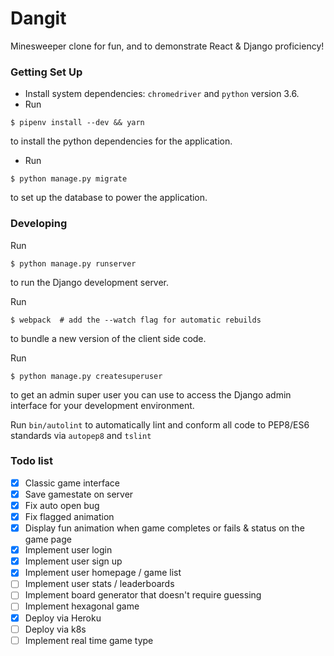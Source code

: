 # Dangit

Minesweeper clone for fun, and to demonstrate React & Django proficiency!

### Getting Set Up

- Install system dependencies:  `chromedriver` and `python` version 3.6.
- Run
```
$ pipenv install --dev && yarn
```
to install the python dependencies for the application.
- Run
```
$ python manage.py migrate
```
to set up the database to power the application.


### Developing

Run

```
$ python manage.py runserver
```

to run the Django development server.

Run
```
$ webpack  # add the --watch flag for automatic rebuilds
```
to bundle a new version of the client side code.

Run
```
$ python manage.py createsuperuser
```
to get an admin super user you can use to access the Django admin interface for your development environment.

Run `bin/autolint` to automatically lint and conform all code to PEP8/ES6 standards via `autopep8` and `tslint`


### Todo list

 - [x] Classic game interface
 - [x] Save gamestate on server
 - [x] Fix auto open bug
 - [x] Fix flagged animation
 - [x] Display fun animation when game completes or fails & status on the game page
 - [X] Implement user login
 - [X] Implement user sign up
 - [X] Implement user homepage / game list
 - [ ] Implement user stats / leaderboards
 - [ ] Implement board generator that doesn't require guessing
 - [ ] Implement hexagonal game
 - [x] Deploy via Heroku
 - [ ] Deploy via k8s
 - [ ] Implement real time game type
